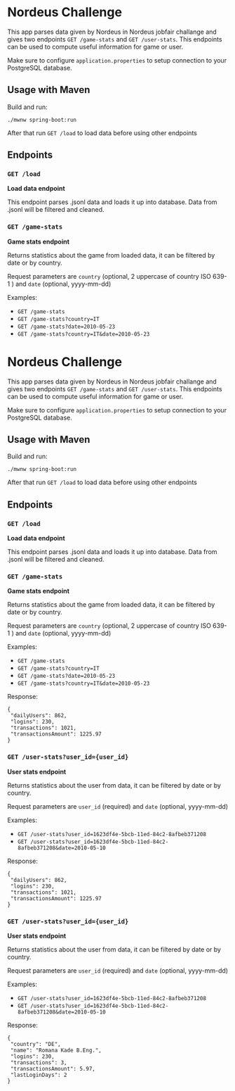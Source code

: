# Nordeus Challenge
This app parses data given by Nordeus in Nordeus jobfair challange
and gives two endpoints `GET /game-stats` and `GET /user-stats`.
This endpoints can be used to compute useful information for game or user.


Make sure to configure `application.properties` to setup connection to your PostgreSQL database.

## Usage with Maven
Build and run:
```
./mwnw spring-boot:run
```

After that run `GET /load` to load data before using other endpoints

## Endpoints

### `GET /load`
**Load data endpoint**

This endpoint parses .jsonl data and loads it up into database.
Data from .jsonl will be filtered and cleaned.



### `GET /game-stats`
**Game stats endpoint**

Returns statistics about the game from loaded data, it can be filtered by date or by country.

Request parameters are `country` (optional, 2 uppercase of country ISO 639-1 ) and `date` (optional, yyyy-mm-dd)

Examples:
- `GET /game-stats`
- `GET /game-stats?country=IT`
- `GET /game-stats?date=2010-05-23`
- `GET /game-stats?country=IT&date=2010-05-23`
# Nordeus Challenge
This app parses data given by Nordeus in Nordeus jobfair challange
and gives two endpoints `GET /game-stats` and `GET /user-stats`.
This endpoints can be used to compute useful information for game or user.


Make sure to configure `application.properties` to setup connection to your PostgreSQL database.

## Usage with Maven
Build and run:
```
./mwnw spring-boot:run
```

After that run `GET /load` to load data before using other endpoints

## Endpoints

### `GET /load`
**Load data endpoint**

This endpoint parses .jsonl data and loads it up into database.
Data from .jsonl will be filtered and cleaned.



### `GET /game-stats`
**Game stats endpoint**

Returns statistics about the game from loaded data, it can be filtered by date or by country.

Request parameters are `country` (optional, 2 uppercase of country ISO 639-1 ) and `date` (optional, yyyy-mm-dd)

Examples:
- `GET /game-stats`
- `GET /game-stats?country=IT`
- `GET /game-stats?date=2010-05-23`
- `GET /game-stats?country=IT&date=2010-05-23`

Response:
```
{
 "dailyUsers": 862,
 "logins": 230,
 "transactions": 1021,
 "transactionsAmount": 1225.97
}
```

### `GET /user-stats?user_id={user_id}`
**User stats endpoint**

Returns statistics about the user from data, it can be filtered by date or by country.

Request parameters are `user_id` (required) and `date` (optional, yyyy-mm-dd)

Examples:
- `GET /user-stats?user_id=1623df4e-5bcb-11ed-84c2-8afbeb371208`
- `GET /user-stats?user_id=1623df4e-5bcb-11ed-84c2-8afbeb371208&date=2010-05-10`

Response:
```
{
 "dailyUsers": 862,
 "logins": 230,
 "transactions": 1021,
 "transactionsAmount": 1225.97
}
```



### `GET /user-stats?user_id={user_id}`
**User stats endpoint**

Returns statistics about the user from data, it can be filtered by date or by country.

Request parameters are `user_id` (required) and `date` (optional, yyyy-mm-dd)

Examples:
- `GET /user-stats?user_id=1623df4e-5bcb-11ed-84c2-8afbeb371208`
- `GET /user-stats?user_id=1623df4e-5bcb-11ed-84c2-8afbeb371208&date=2010-05-10`

Response:
```
{
 "country": "DE",
 "name": "Romana Kade B.Eng.",
 "logins": 230,
 "transactions": 3,
 "transactionsAmount": 5.97,
 "lastLoginDays": 2
}
```
